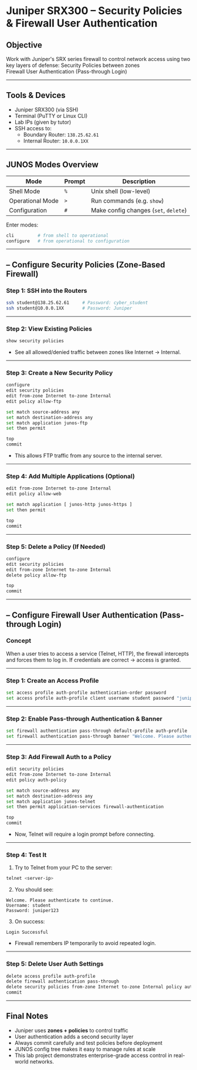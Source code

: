 # Juniper SRX300 – Security Policies & Firewall User Authentication

## Objective  
Work with Juniper's SRX series firewall to control network access using two key layers of defense:
Security Policies between zones  
Firewall User Authentication (Pass-through Login)

---

## Tools & Devices  
- Juniper SRX300 (via SSH)  
- Terminal (PuTTY or Linux CLI)  
- Lab IPs (given by tutor)  
- SSH access to:  
  - Boundary Router: `138.25.62.61`  
  - Internal Router: `10.0.0.1XX`  

---

## JUNOS Modes Overview

| Mode             | Prompt | Description                              |
|------------------|--------|------------------------------------------|
| Shell Mode       | `%`    | Unix shell (low-level)                   |
| Operational Mode | `>`    | Run commands (e.g. `show`)               |
| Configuration    | `#`    | Make config changes (`set`, `delete`)    |

Enter modes:
```bash
cli         # from shell to operational
configure   # from operational to configuration
```

---

## – Configure Security Policies (Zone-Based Firewall)

### Step 1: SSH into the Routers

```bash
ssh student@138.25.62.61     # Password: cyber_student
ssh student@10.0.0.1XX       # Password: Juniper
```

---

### Step 2: View Existing Policies
```bash
show security policies
```

- See all allowed/denied traffic between zones like Internet → Internal.

---

### Step 3: Create a New Security Policy

```bash
configure
edit security policies
edit from-zone Internet to-zone Internal
edit policy allow-ftp

set match source-address any
set match destination-address any
set match application junos-ftp
set then permit

top
commit
```

- This allows FTP traffic from any source to the internal server.

---

### Step 4: Add Multiple Applications (Optional)

```bash
edit from-zone Internet to-zone Internal
edit policy allow-web

set match application [ junos-http junos-https ]
set then permit

top
commit
```

---

### Step 5: Delete a Policy (If Needed)

```bash
configure
edit security policies
edit from-zone Internet to-zone Internal
delete policy allow-ftp

top
commit
```

---

## – Configure Firewall User Authentication (Pass-through Login)

### Concept  
When a user tries to access a service (Telnet, HTTP), the firewall intercepts and forces them to log in. If credentials are correct → access is granted.

---

### Step 1: Create an Access Profile

```bash
set access profile auth-profile authentication-order password
set access profile auth-profile client username student password "juniper123"
```

---

### Step 2: Enable Pass-through Authentication & Banner

```bash
set firewall authentication pass-through default-profile auth-profile
set firewall authentication pass-through banner "Welcome. Please authenticate to continue."
```

---

### Step 3: Add Firewall Auth to a Policy

```bash
edit security policies
edit from-zone Internet to-zone Internal
edit policy auth-policy

set match source-address any
set match destination-address any
set match application junos-telnet
set then permit application-services firewall-authentication

top
commit
```

- Now, Telnet will require a login prompt before connecting.

---

### Step 4: Test It

1. Try to Telnet from your PC to the server:
```bash
telnet <server-ip>
```

2. You should see:
```
Welcome. Please authenticate to continue.
Username: student
Password: juniper123
```

3. On success:
```
Login Successful
```

- Firewall remembers IP temporarily to avoid repeated login.

---

### Step 5: Delete User Auth Settings

```bash
delete access profile auth-profile
delete firewall authentication pass-through
delete security policies from-zone Internet to-zone Internal policy auth-policy
commit
```

---

## Final Notes

- Juniper uses **zones + policies** to control traffic  
- User authentication adds a second security layer  
- Always commit carefully and test policies before deployment  
- JUNOS config tree makes it easy to manage rules at scale
- This lab project demonstrates enterprise-grade access control in real-world networks.
